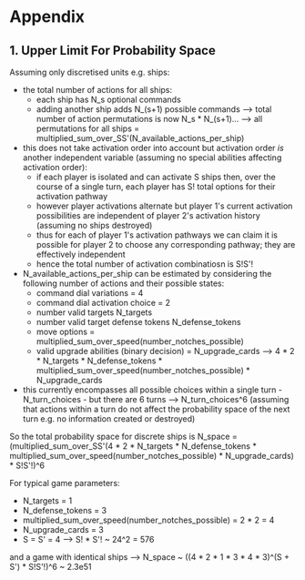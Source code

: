 # Appendix

## 1. Upper Limit For Probability Space

Assuming only discretised units e.g. ships:

- the total number of actions for all ships:
    - each ship has N_s optional commands
    - adding another ship adds N_(s+1) possible commands 
    --> total number of action permutations is now N_s * N_(s+1)... 
    --> all permutations for all ships = multiplied_sum_over_SS'(N_available_actions_per_ship)
- this does not take activation order into account but activation order *is* another independent variable (assuming no special abilities affecting activation order):
    - if each player is isolated and can activate S ships then, over the course of a single turn, each player has S! total options for their activation pathway
    - however player activations alternate but player 1's current activation possibilities are independent of player 2's activation history (assuming no ships destroyed) 
    - thus for each of player 1's activation pathways we can claim it is possible for player 2 to choose any corresponding pathway; they are effectively independent  
    - hence the total number of activation combinatiosn is S!S'!
- N_available_actions_per_ship can be estimated by considering the following number of actions and their possible states:
    - command dial variations = 4
    - command dial activation choice = 2
    - number valid targets N_targets 
    - number valid target defense tokens N_defense_tokens
    - move options = multiplied_sum_over_speed(number_notches_possible)
    - valid upgrade abilities (binary decision) = N_upgrade_cards
    --> 4 * 2 * N_targets * N_defense_tokens * multiplied_sum_over_speed(number_notches_possible) * N_upgrade_cards
- this currently encompasses all possible choices within a single turn - N_turn_choices - but there are 6 turns --> N_turn_choices^6 (assuming that actions within a turn do not affect the probability space of the next turn e.g. no information created or destroyed)


So the total probability space for discrete ships is N_space = (multiplied_sum_over_SS'(4 * 2 * N_targets * N_defense_tokens * multiplied_sum_over_speed(number_notches_possible) * N_upgrade_cards) * S!S'!)^6

For typical game parameters:
- N_targets = 1
- N_defense_tokens = 3
- multiplied_sum_over_speed(number_notches_possible) = 2 * 2 = 4
- N_upgrade_cards = 3
- S = S' = 4 --> S! * S'! ~ 24^2 = 576

and a game with identical ships --> N_space ~ ((4 * 2 * 1 * 3 * 4 * 3)^(S + S') * S!S'!)^6 ~ 2.3e51